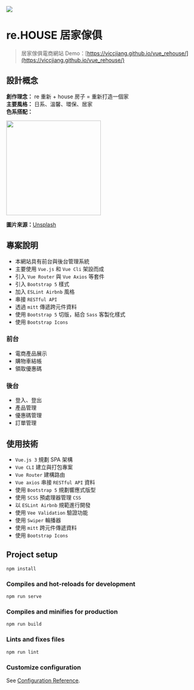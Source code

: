 ![](https://storage.googleapis.com/vue-course-api.appspot.com/jiangs2022vue3/1648375267766.jpg?GoogleAccessId=firebase-adminsdk-zzty7%40vue-course-api.iam.gserviceaccount.com&Expires=1742169600&Signature=KX32JuSPo1yFQ4SnKO0RzGIBbFJS4%2FlEVBYdB9dnbQYY5KydqOXmKe5iLmDDIZcyGdaYk2gt6UKvdQUCOQnKKx5QI9g635DWuPDdQXvCvEfhCrjylQ0V6Phhyntr1%2BLuC%2FxWGtH8JXz1aqTW%2FPlrK2NPiEzaCOjH9dfvTTxBslcuECVvK5rUtPfUSBOpPzKO0BNliHdElDYrZR%2BX7ShR2CvsjV8RPyut511nhVTJTaKlajwTEIX1SKegjZbVj97zNFfjcMtiMcMtSIz3965o1s24%2B3%2Bu6WZZYqZDSeWadtBuLS07my9BOjwlivWiDrsc%2F1%2BI18lpKZxyAnOxu6IWfg%3D%3D)

# re.HOUSE 居家傢俱
> 居家傢俱電商網站
Demo：[https://viccjiang.github.io/vue_rehouse/](https://viccjiang.github.io/vue_rehouse/)

## 設計概念
**創作理念：** re 重新 + house 房子 = 重新打造一個家<br>
**主要風格：** 日系、溫馨、環保、居家<br>
**色系搭配：**

<img src="https://i.imgur.com/BJ2JcMe.png" width="250" /><br>


**圖片來源：**[Unsplash](https://unsplash.com/)


## 專案說明
* 本網站具有前台與後台管理系統
* 主要使用 `Vue.js` 和 `Vue Cli` 架設而成
* 引入 `Vue Router` 與 `Vue Axios` 等套件
* 引入 `Bootstrap 5` 樣式
* 加入 `ESLint Airbnb` 風格
* 串接 `RESTful API `
* 透過 `mitt` 傳遞跨元件資料
* 使用 `Bootstrap 5` 切版，結合 `Sass` 客製化樣式
* 使用 `Bootstrap Icons`

### 前台
* 電商產品展示
* 購物車結帳
* 領取優惠碼

### 後台
* 登入、登出
* 產品管理
* 優惠碼管理
* 訂單管理

## 使用技術
* `Vue.js 3` 規劃 SPA 架構 
* `Vue CLI` 建立與打包專案 
* `Vue Router` 建構路由 
* `Vue axios` 串接 `RESTful API` 資料
* 使用 `Bootstrap 5` 規劃響應式版型
* 使用 `SCSS`  預處理器管理 `CSS`
* 以 `ESLint Airbnb` 規範進行開發
* 使用 `Vee Validation` 驗證功能
* 使用 `Swiper` 輪播器
* 使用 `mitt` 跨元件傳遞資料
* 使用 `Bootstrap Icons`

## Project setup
```
npm install
```

### Compiles and hot-reloads for development
```
npm run serve
```

### Compiles and minifies for production
```
npm run build
```

### Lints and fixes files
```
npm run lint
```

### Customize configuration
See [Configuration Reference](https://cli.vuejs.org/config/).

